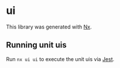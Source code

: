 # ui

This library was generated with [Nx](https://nx.dev).

## Running unit uis

Run `nx ui ui` to execute the unit uis via [Jest](https://jestjs.io).

